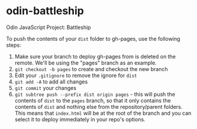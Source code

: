 # odin-battleship

Odin JavaScript Project: Battleship

To push the contents of your `dist` folder to gh-pages, use the following steps:

1. Make sure your branch to deploy gh-pages from is deleted on the remote. We'll be using the "pages" branch as an example.
2. `git checkout -b pages` to create and checkout the new branch
3. Edit your `.gitignore` to remove the ignore for `dist`
4. `git add -A` to add all changes
5. `git commit` your changes
6. `git subtree push --prefix dist origin pages` - this will push the contents of `dist` to the `pages` branch, so that it only contains the contents of `dist` and nothing else from the repository/parent folders. This means that `index.html` will be at the root of the branch and you can select it to deploy immediately in your repo's options.
